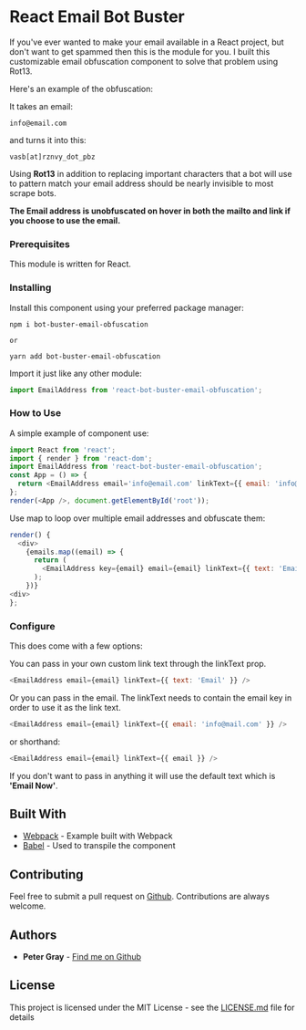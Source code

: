 # React Email Bot Buster

If you've ever wanted to make your email available in a React project, but don't want to get spammed then this is the module for you.
I built this customizable email obfuscation component to solve that problem using Rot13.

Here's an example of the obfuscation:

It takes an email:

`info@email.com`

and turns it into this:

`vasb[at]rznvy_dot_pbz`

Using **Rot13** in addition to replacing important characters that a bot will use to pattern match your email address should be nearly invisible to most scrape bots.

**The Email address is unobfuscated on hover in both the mailto and link if you choose to use the email.**

### Prerequisites

This module is written for React.

### Installing

Install this component using your preferred package manager:

```
npm i bot-buster-email-obfuscation

or

yarn add bot-buster-email-obfuscation
```

Import it just like any other module:

```javascript
import EmailAddress from 'react-bot-buster-email-obfuscation';
```

### How to Use

A simple example of component use:

```javascript
import React from 'react';
import { render } from 'react-dom';
import EmailAddress from 'react-bot-buster-email-obfuscation';
const App = () => {
  return <EmailAddress email='info@email.com' linkText={{ email: 'info@email.com' }} />;
};
render(<App />, document.getElementById('root'));
```

Use map to loop over multiple email addresses and obfuscate them:

```javascript
render() {
  <div>
    {emails.map((email) => {
      return (
        <EmailAddress key={email} email={email} linkText={{ text: 'Email' }} />
      );
    })}
<div>
};
```

### Configure

This does come with a few options:

You can pass in your own custom link text through the linkText prop.

```javascript
<EmailAddress email={email} linkText={{ text: 'Email' }} />
```

Or you can pass in the email.
The linkText needs to contain the email key in order to use it as the link text.

```javascript
<EmailAddress email={email} linkText={{ email: 'info@mail.com' }} />
```
  or shorthand:
```javascript
<EmailAddress email={email} linkText={{ email }} />
```

If you don't want to pass in anything it will use the default text which is **'Email Now'**.

## Built With

- [Webpack](https://webpack.js.org/) - Example built with Webpack
- [Babel](https://babeljs.io/) - Used to transpile the component

## Contributing

Feel free to submit a pull request on [Github](https://github.com/PeterGrayCreative/Email-Obfuscation). Contributions are always welcome.

## Authors

- **Peter Gray** - [Find me on Github](https://github.com/PeterGrayCreative)

## License

This project is licensed under the MIT License - see the [LICENSE.md](LICENSE.md) file for details